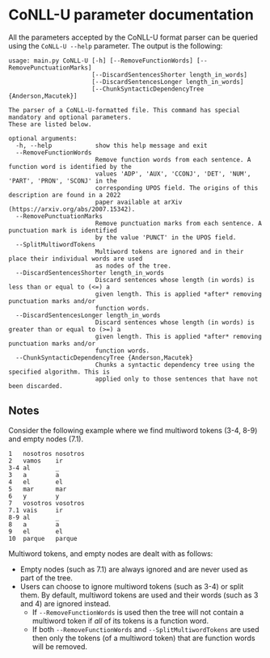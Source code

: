 # CoNLL-U parameter documentation

All the parameters accepted by the CoNLL-U format parser can be queried using the `CoNLL-U --help` parameter. The output is the following:

	usage: main.py CoNLL-U [-h] [--RemoveFunctionWords] [--RemovePunctuationMarks]
                           [--DiscardSentencesShorter length_in_words]
                           [--DiscardSentencesLonger length_in_words]
                           [--ChunkSyntacticDependencyTree {Anderson,Macutek}]

	The parser of a CoNLL-U-formatted file. This command has special mandatory and optional parameters.
	These are listed below.

	optional arguments:
	  -h, --help            show this help message and exit
	  --RemoveFunctionWords
	                        Remove function words from each sentence. A function word is identified by the
	                        values 'ADP', 'AUX', 'CCONJ', 'DET', 'NUM', 'PART', 'PRON', 'SCONJ' in the
	                        corresponding UPOS field. The origins of this description are found in a 2022
	                        paper available at arXiv (https://arxiv.org/abs/2007.15342).
	  --RemovePunctuationMarks
	                        Remove punctuation marks from each sentence. A punctuation mark is identified
	                        by the value 'PUNCT' in the UPOS field.
	  --SplitMultiwordTokens
	                        Multiword tokens are ignored and in their place their individual words are used
	                        as nodes of the tree.
	  --DiscardSentencesShorter length_in_words
	                        Discard sentences whose length (in words) is less than or equal to (<=) a
	                        given length. This is applied *after* removing punctuation marks and/or
	                        function words.
	  --DiscardSentencesLonger length_in_words
	                        Discard sentences whose length (in words) is greater than or equal to (>=) a
	                        given length. This is applied *after* removing punctuation marks and/or
	                        function words.
	  --ChunkSyntacticDependencyTree {Anderson,Macutek}
	                        Chunks a syntactic dependency tree using the specified algorithm. This is
	                        applied only to those sentences that have not been discarded.

## Notes

Consider the following example where we find multiword tokens (3-4, 8-9) and empty nodes (7.1).

	1   nosotros nosotros
	2   vamos    ir
	3-4 al       _
	3   a        a
	4   el       el
	5   mar      mar
	6   y        y
	7   vosotros vosotros
	7.1 vais     ir
	8-9 al       _
	8   a        a
	9   el       el
	10  parque   parque

Multiword tokens, and empty nodes are dealt with as follows:

- Empty nodes (such as 7.1) are always ignored and are never used as part of the tree.
- Users can choose to ignore multiword tokens (such as 3-4) or split them. By default, multiword tokens are used and their words (such as 3 and 4) are ignored instead.
	- If `--RemoveFunctionWords` is used then the tree will not contain a multiword token if *all* of its tokens is a function word.
	- If both `--RemoveFunctionWords` and `--SplitMultiwordTokens` are used then only the tokens (of a multiword token) that are function words will be removed.
